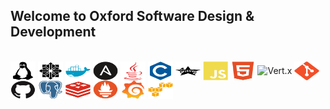 ## Welcome to Oxford Software Design & Development


<div style="display: inline_block"><br>
  <img align="center" alt="Linux" title="Linux" 
       height="30" width="40" src="https://raw.githubusercontent.com/devicons/devicon/master/icons/linux/linux-plain.svg">
  <img align="center" alt="Centos" title="Centos" 
       height="30" width="40" src="https://raw.githubusercontent.com/devicons/devicon/master/icons/centos/centos-plain.svg">
  <img align="center" alt="Docker" title="Docker"
       height="30" width="40" src="https://raw.githubusercontent.com/devicons/devicon/master/icons/docker/docker-plain.svg">
  <img align="center" alt="Ansible" title="Ansible"
       height="30" width="40" src="https://raw.githubusercontent.com/devicons/devicon/master/icons/ansible/ansible-plain.svg">
  <img align="center" alt="Java" title="Java" 
       height="30" width="40" src="https://raw.githubusercontent.com/devicons/devicon/master/icons/java/java-plain.svg">
  <img align="center" alt="C" title="C" 
       height="30" width="40" src="https://raw.githubusercontent.com/devicons/devicon/master/icons/c/c-plain.svg">
  <img align="center" alt="Groovy" title="Groovy" 
       height="30" width="40" src="https://raw.githubusercontent.com/devicons/devicon/master/icons/groovy/groovy-plain.svg">
  <img align="center" alt="Javascript" title="Javascript" 
       height="30" width="40" src="https://raw.githubusercontent.com/devicons/devicon/master/icons/javascript/javascript-plain.svg">
  <img align="center" alt="HTML5" title="HTML5" 
       height="30" width="40" src="https://raw.githubusercontent.com/devicons/devicon/master/icons/html5/html5-plain.svg">
  <img align="center" alt="Vert.x" 
      title="Vert.x (image credit: Julien Knebel, CC BY-SA 4.0, via Wikimedia Commons"
       height="40" width="40" src="https://upload.wikimedia.org/wikipedia/commons/c/c4/Vert.x_Logo.svg">
  <img align="center" alt="Git" title="Git" 
       height="30" width="40" src="https://raw.githubusercontent.com/devicons/devicon/master/icons/git/git-plain.svg">
  <img align="center" alt="Github" title="Github" 
       height="30" width="40" src="https://raw.githubusercontent.com/devicons/devicon/master/icons/github/github-original.svg">
  <img align="center" alt="PostgreSQL" title="PostgreSQL"
       height="30" width="40" src="https://raw.githubusercontent.com/devicons/devicon/master/icons/postgresql/postgresql-plain.svg">
    <img align="center" alt="REDIS" title="REDIS"
       height="30" width="40" src="https://raw.githubusercontent.com/devicons/devicon/master/icons/redis/redis-plain.svg">
  <img align="center" alt="Prometheus" title="Prometheus"
       height="30" width="40" src="https://raw.githubusercontent.com/devicons/devicon/master/icons/prometheus/prometheus-original.svg">
  <img align="center" alt="Grafana" title="Grafana"
       height="30" width="40" src="https://raw.githubusercontent.com/devicons/devicon/master/icons/grafana/grafana-original.svg">
  <img align="center" alt="AWS" title="AWS" 
       height="30" width="40" src="https://raw.githubusercontent.com/devicons/devicon/master/icons/amazonwebservices/amazonwebservices-original.svg">
</div>


<!--
**oxsdd/oxsdd** is a ✨ _special_ ✨ repository because its `README.md` (this file) appears on your GitHub profile.

Here are some ideas to get you started:

- 🔭 I’m currently working on ...
- 🌱 I’m currently learning ...
- 👯 I’m looking to collaborate on ...
- 🤔 I’m looking for help with ...
- 💬 Ask me about ...
- 📫 How to reach me: ...
- 😄 Pronouns: ...
- ⚡ Fun fact: ...
-->
